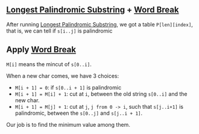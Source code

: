 ## [Longest Palindromic Substring](../longest-palindromic-substring) + [Word Break](../word-break)

After running [Longest Palindromic Substring](../longest-palindromic-substring), 
we got a table `P[len][index]`, that is, we can tell if `s[i..j]` is palindromic

## Apply [Word Break](../word-break)

`M[i]` means the mincut of `s[0..i]`.

When a new char comes, we have 3 choices:
 
 * `M[i + 1] = 0`: if `s[0..i + 1]` is palindromic
 * `M[i + 1] = M[i] + 1`: cut at `i`, between the old string `s[0..i]` and the new char.
 * `M[i + 1] = M[j] + 1`: cut at `j`, `j from 0 -> i`, such that `s[j..i+1]` is palindromic, between the `s[0..j]` and `s[j..i + 1]`.

Our job is to find the minimum value among them.
